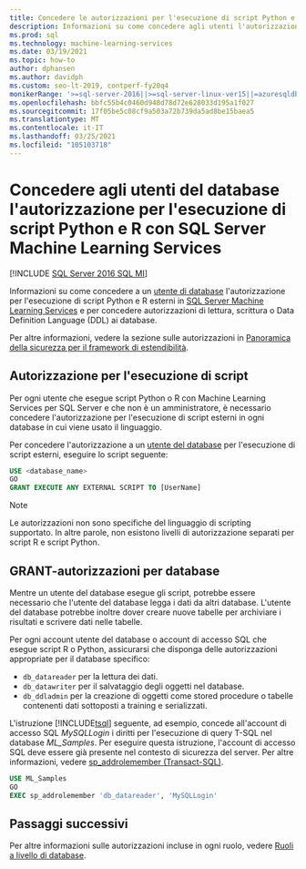 ```yaml
---
title: Concedere le autorizzazioni per l'esecuzione di script Python e R
description: Informazioni su come concedere agli utenti l'autorizzazione per l'esecuzione di script Python e R esterni in Machine Learning Services per SQL Server e le autorizzazioni di lettura, scrittura o DDL (Data Definition Language) per i database.
ms.prod: sql
ms.technology: machine-learning-services
ms.date: 03/19/2021
ms.topic: how-to
author: dphansen
ms.author: davidph
ms.custom: seo-lt-2019, contperf-fy20q4
monikerRange: '>=sql-server-2016||>=sql-server-linux-ver15||=azuresqldb-mi-current'
ms.openlocfilehash: bbfc55b4c0460d948d78d72e628033d195a1f027
ms.sourcegitcommit: 17f05be5c08cf9a503a72b739da5ad8be15baea5
ms.translationtype: MT
ms.contentlocale: it-IT
ms.lasthandoff: 03/25/2021
ms.locfileid: "105103718"
---
```

# <a name="grant-database-users-permission-to-execute-python-and-r-scripts-with-sql-server-machine-learning-services"></a>Concedere agli utenti del database l'autorizzazione per l'esecuzione di script Python e R con SQL Server Machine Learning Services
[!INCLUDE [SQL Server 2016 SQL MI](../../includes/applies-to-version/sqlserver2016-asdbmi.md)]

Informazioni su come concedere a un [utente di database](../../relational-databases/security/authentication-access/create-a-database-user.md) l'autorizzazione per l'esecuzione di script Python e R esterni in [SQL Server Machine Learning Services](../sql-server-machine-learning-services.md) e per concedere autorizzazioni di lettura, scrittura o Data Definition Language (DDL) ai database.

Per altre informazioni, vedere la sezione sulle autorizzazioni in [Panoramica della sicurezza per il framework di estendibilità](../../machine-learning/concepts/security.md#permissions).

<a name="permissions-external-script"></a>

## <a name="permission-to-run-scripts"></a>Autorizzazione per l'esecuzione di script

Per ogni utente che esegue script Python o R con Machine Learning Services per SQL Server e che non è un amministratore, è necessario concedere l'autorizzazione per l'esecuzione di script esterni in ogni database in cui viene usato il linguaggio.

Per concedere l'autorizzazione a un [utente del database](../../relational-databases/security/authentication-access/create-a-database-user.md) per l'esecuzione di script esterni, eseguire lo script seguente:

```sql
USE <database_name>
GO
GRANT EXECUTE ANY EXTERNAL SCRIPT TO [UserName]
```

> [!NOTE]
> Le autorizzazioni non sono specifiche del linguaggio di scripting supportato. In altre parole, non esistono livelli di autorizzazione separati per script R e script Python.

<a name="permissions-db"></a>

## <a name="grant-database-permissions"></a>GRANT-autorizzazioni per database

Mentre un utente del database esegue gli script, potrebbe essere necessario che l'utente del database legga i dati da altri database. L'utente del database potrebbe inoltre dover creare nuove tabelle per archiviare i risultati e scrivere dati nelle tabelle.

Per ogni account utente del database o account di accesso SQL che esegue script R o Python, assicurarsi che disponga delle autorizzazioni appropriate per il database specifico: 

+ `db_datareader` per la lettura dei dati.
+ `db_datawriter` per il salvataggio degli oggetti nel database.
+ `db_ddladmin` per la creazione di oggetti come stored procedure o tabelle contenenti dati sottoposti a training e serializzati.

L'istruzione [!INCLUDE[tsql](../../includes/tsql-md.md)] seguente, ad esempio, concede all'account di accesso SQL *MySQLLogin* i diritti per l'esecuzione di query T-SQL nel database *ML_Samples*. Per eseguire questa istruzione, l'account di accesso SQL deve essere già presente nel contesto di sicurezza del server. Per altre informazioni, vedere [sp_addrolemember (Transact-SQL)](../../relational-databases/system-stored-procedures/sp-addrolemember-transact-sql.md).

```sql
USE ML_Samples
GO
EXEC sp_addrolemember 'db_datareader', 'MySQLLogin'
```

## <a name="next-steps"></a>Passaggi successivi

Per altre informazioni sulle autorizzazioni incluse in ogni ruolo, vedere [Ruoli a livello di database](../../relational-databases/security/authentication-access/database-level-roles.md).

